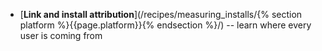 *  [**Link and install attribution**](/recipes/measuring_installs/{% section platform %}{{page.platform}}{% endsection %}/) -- learn where every user is coming from
